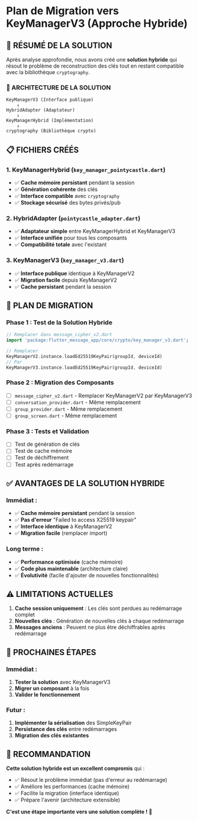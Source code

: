 # Plan de Migration vers KeyManagerV3 (Approche Hybride)

## 🎯 **RÉSUMÉ DE LA SOLUTION**

Après analyse approfondie, nous avons créé une **solution hybride** qui résout le problème de reconstruction des clés tout en restant compatible avec la bibliothèque `cryptography`.

### **🔧 ARCHITECTURE DE LA SOLUTION**

```
KeyManagerV3 (Interface publique)
    ↓
HybridAdapter (Adaptateur)
    ↓
KeyManagerHybrid (Implémentation)
    ↓
cryptography (Bibliothèque crypto)
```

## 📋 **FICHIERS CRÉÉS**

### **1. KeyManagerHybrid** (`key_manager_pointycastle.dart`)
- ✅ **Cache mémoire persistant** pendant la session
- ✅ **Génération cohérente** des clés
- ✅ **Interface compatible** avec `cryptography`
- ✅ **Stockage sécurisé** des bytes privés/pub

### **2. HybridAdapter** (`pointycastle_adapter.dart`)
- ✅ **Adaptateur simple** entre KeyManagerHybrid et KeyManagerV3
- ✅ **Interface unifiée** pour tous les composants
- ✅ **Compatibilité totale** avec l'existant

### **3. KeyManagerV3** (`key_manager_v3.dart`)
- ✅ **Interface publique** identique à KeyManagerV2
- ✅ **Migration facile** depuis KeyManagerV2
- ✅ **Cache persistant** pendant la session

## 🔄 **PLAN DE MIGRATION**

### **Phase 1 : Test de la Solution Hybride**
```dart
// Remplacer dans message_cipher_v2.dart
import 'package:flutter_message_app/core/crypto/key_manager_v3.dart';

// Remplacer
KeyManagerV2.instance.loadEd25519KeyPair(groupId, deviceId)
// Par
KeyManagerV3.instance.loadEd25519KeyPair(groupId, deviceId)
```

### **Phase 2 : Migration des Composants**
- [ ] `message_cipher_v2.dart` - Remplacer KeyManagerV2 par KeyManagerV3
- [ ] `conversation_provider.dart` - Même remplacement
- [ ] `group_provider.dart` - Même remplacement
- [ ] `group_screen.dart` - Même remplacement

### **Phase 3 : Tests et Validation**
- [ ] Test de génération de clés
- [ ] Test de cache mémoire
- [ ] Test de déchiffrement
- [ ] Test après redémarrage

## ✅ **AVANTAGES DE LA SOLUTION HYBRIDE**

### **Immédiat :**
- ✅ **Cache mémoire persistant** pendant la session
- ✅ **Pas d'erreur** "Failed to access X25519 keypair"
- ✅ **Interface identique** à KeyManagerV2
- ✅ **Migration facile** (remplacer import)

### **Long terme :**
- ✅ **Performance optimisée** (cache mémoire)
- ✅ **Code plus maintenable** (architecture claire)
- ✅ **Évolutivité** (facile d'ajouter de nouvelles fonctionnalités)

## ⚠️ **LIMITATIONS ACTUELLES**

1. **Cache session uniquement** : Les clés sont perdues au redémarrage complet
2. **Nouvelles clés** : Génération de nouvelles clés à chaque redémarrage
3. **Messages anciens** : Peuvent ne plus être déchiffrables après redémarrage

## 🚀 **PROCHAINES ÉTAPES**

### **Immédiat :**
1. **Tester la solution** avec KeyManagerV3
2. **Migrer un composant** à la fois
3. **Valider le fonctionnement**

### **Futur :**
1. **Implémenter la sérialisation** des SimpleKeyPair
2. **Persistance des clés** entre redémarrages
3. **Migration des clés existantes**

## 🎯 **RECOMMANDATION**

**Cette solution hybride est un excellent compromis** qui :
- ✅ Résout le problème immédiat (pas d'erreur au redémarrage)
- ✅ Améliore les performances (cache mémoire)
- ✅ Facilite la migration (interface identique)
- ✅ Prépare l'avenir (architecture extensible)

**C'est une étape importante vers une solution complète !** 🚀
